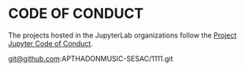 # CODE OF CONDUCT

The projects hosted in the JupyterLab organizations follow the
[Project Jupyter Code of Conduct](https://github.com/jupyter/governance/blob/master/conduct/code_of_conduct.md).

git@github.com:APTHADONMUSIC-SESAC/1111.git
